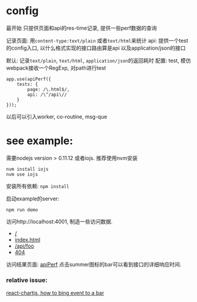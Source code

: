 # config

最开始 只提供页面和api的res-time记录, 提供一些perf数据的查询

记录页面: 用`content-type:text/plain` 或者`text/html`来统计
api: 提供一个test的config入口, 以什么格式实现的接口路由算是api
以及application/json的接口

默认: 记录`text/plain`, `text/html`, `application/json`的返回耗时
配置: test, 模仿webpack接收一个RegExp, 对path进行test
    
    app.use(apiPerf({
        tests: {
            page: /\.html$/,
            api: /\^/api\//
        } 
    }));



以后可以引入worker, co-routine, msg-que


# see example:

需要nodejs version > 0.11.12 或者iojs. 推荐使用nvm安装

    nvm install iojs
    nvm use iojs
    
安装所有依赖: `npm install`

启动example的server:
    
    npm run demo

访问http://localhost:4001, 制造一些访问数据.

* [/](http://localhost:4001)
* [index.html](http://localhost:4001/index.html)
* [/api/foo](http://localhost:4001/api/foo)
* [404](http://localhost:4001/xxxxxx)

访问结果页面: [apiPerf](http://localhost:4001/api-perf)
点击summer图标的bar可以看到接口的详细响应时间.

### relative issue:
[react-chartjs, how to bing event to a bar](https://github.com/jhudson8/react-chartjs/issues/10)
